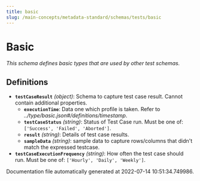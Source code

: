 ```yaml
---
title: basic
slug: /main-concepts/metadata-standard/schemas/tests/basic
---
```


# Basic

*This schema defines basic types that are used by other test schemas.*

## Definitions

- **`testCaseResult`** *(object)*: Schema to capture test case result. Cannot contain additional properties.
  - **`executionTime`**: Data one which profile is taken. Refer to *../type/basic.json#/definitions/timestamp*.
  - **`testCaseStatus`** *(string)*: Status of Test Case run. Must be one of: `['Success', 'Failed', 'Aborted']`.
  - **`result`** *(string)*: Details of test case results.
  - **`sampleData`** *(string)*: sample data to capture rows/columns that didn't match the expressed testcase.
- **`testCaseExecutionFrequency`** *(string)*: How often the test case should run. Must be one of: `['Hourly', 'Daily', 'Weekly']`.


Documentation file automatically generated at 2022-07-14 10:51:34.749986.
